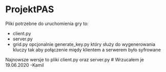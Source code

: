 # ProjektPAS

Pliki potrzebne do uruchomienia gry to:
- client.py
- server.py
- grid.py
opcjonalnie generate_key.py który służy do wygenerowania kluczy tak aby połączenie międy klientem a serwerem było syfrowane

Najnowsze wersje to pliki client.py oraz server.py # Wrzucałem je 19.06.2020 -Kamil
